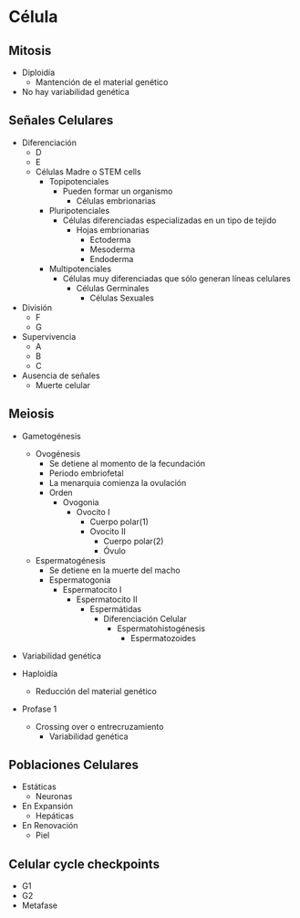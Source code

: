 
# Célula
## Mitosis
- Diploidía
	- Mantención de el material genético
- No hay variabilidad genética
## Señales Celulares
- Diferenciación
	- D
	- E
	- Células Madre o STEM cells
		- Topipotenciales
			- Pueden formar un organismo
				- Células embrionarias
		- Pluripotenciales
			- Células diferenciadas especializadas en un tipo de tejido
				- Hojas embrionarias
					- Ectoderma
					- Mesoderma
					- Endoderma
		- Multipotenciales
			- Células muy diferenciadas que sólo generan líneas celulares
				- Células Germinales
					- Células Sexuales
- División
	- F
	- G
- Supervivencia 
	- A
	- B
	- C
- Ausencia de señales
	- Muerte celular
## Meiosis
- Gametogénesis
	- Ovogénesis
		- Se detiene al momento de la fecundación
		- Periodo embriofetal
		- La menarquia comienza la ovulación
		- Orden
			- Ovogonia
				- Ovocito I
					- Cuerpo polar(1)
					- Ovocito II
						- Cuerpo polar(2)
						- Óvulo
	- Espermatogénesis
		- Se detiene en la muerte del macho
		- Espermatogonia
			- Espermatocito I
				- Espermatocito II
					- Espermátidas
						- Diferenciación Celular
							- Espermatohistogénesis
								- Espermatozoides
						
- Variabilidad genética
- Haploidía
	- Reducción del material genético
- Profase 1
	- Crossing over o entrecruzamiento
		- Variabilidad genética
## Poblaciones Celulares
- Estáticas
	- Neuronas
- En Expansión
	- Hepáticas
- En Renovación
	- Piel
## Celular cycle checkpoints
- G1
- G2
- Metafase

